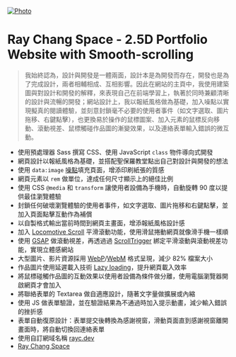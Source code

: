 [![Photo](https://raw.githubusercontent.com/rayc2045/raychang-space/master/img/%E6%88%AA%E5%9C%96%202020-11-20%20%E4%B8%8B%E5%8D%881.50.08.png)](https://dribbble.com/raychangdesign)

# Ray Chang Space - 2.5D Portfolio Website with Smooth-scrolling

> 我始終認為，設計與開發是一體兩面，設計本是為開發而存在，開發也是為了完成設計，兩者相輔相成、互相影響。因此在網站的主頁中，我使用建築圖與對設計和開發的解釋，來表現自己在前端學習上，執著於同時兼顧清晰的設計與流暢的開發；網站設計上，我以報紙風格做為基礎，加入噪點以實現擬真的閱讀體驗，並刻意封鎖毫不必要的使用者事件（如文字選取、圖片拖移、右鍵點擊），也更換易於操作的鼠標圖案、加入元素的鼠標反向移動、滾動視差、鼠標觸碰作品圖的漸變效果，以及連絡表單輸入錯誤的微互動。

- 使用預處理器 Sass 撰寫 CSS、使用 JavaScript `class` 物件導向式開發
- 網頁設計以報紙風格為基礎，並搭配聖保羅教堂點出自己對設計與開發的想法
- 使用 `data:image` [噪點](http://noisepng.com/)填充頁面，增添印刷紙張的質感
- 網頁元素以 `rem` 做單位，達成任何尺寸顯示上的絕佳比例
- 使用 CSS `@media` 和 `transform` 讓使用者設備為手機時，自動旋轉 90 度以提供最佳瀏覽體驗
- 封鎖任何破壞瀏覽體驗的使用者事件，如文字選取、圖片拖移和右鍵點擊，並加入頁面點擊互動作為補償
- 以自製格式輸出當前時間到網頁主畫面，增添報紙風格設計感
- 加入 [Locomotive Scroll](https://locomotivemtl.github.io/locomotive-scroll/) 平滑滾動功能，使用滑鼠捲動網頁就像滑手機一樣順
- 使用 [GSAP](https://greensock.com/gsap/) 做滾動視差<!-- - 使用 [Rellax](https://dixonandmoe.com/rellax/) 做滾動視差 -->，再透過過 [ScrollTrigger](https://greensock.com/scrolltrigger/) 綁定平滑滾動與滾動視差功能，實現立體感網站
- 大型圖片、影片資源採用 [WebP](https://developers.google.com/speed/webp)/[WebM](https://web.dev/efficient-animated-content/) 格式呈現，減少 82% 檔案大小
- 作品圖片使用延遲載入技術 [Lazy loading](https://web.dev/browser-level-image-lazy-loading/)，提升網頁載入效率
- 將鼠標碰觸作品圖的互動效果以使用者設備為條件做分離，使用電腦瀏覽器開啟網頁才會加入
- 將聯絡表單的 Textarea 做自適應設計，隨著文字量做擴展或內縮
- 使用 JS 做表單驗證，並在驗證結果為不通過時加入提示動畫，減少輸入錯誤的挫折感
- 表單自動復原設計：表單提交後轉換為感謝視窗，滑動頁面直到感謝視窗離開畫面時，將自動切換回連絡表單
- 使用自訂網域名稱 [rayc.dev](https://rayc.dev)<!-- - 將長度為 2:54 的音樂 [Touch - Svyat Illin](https://icons8.com/music/search/touch) 剪輯為 00:31 並在網頁載入後無限循環播放。此外，在點擊連結、填寫連絡表單時加入不同音效，讓網站變得有聲有色 -->
- [Ray Chang Space](https://rayc2045.github.io/raychang-space/)